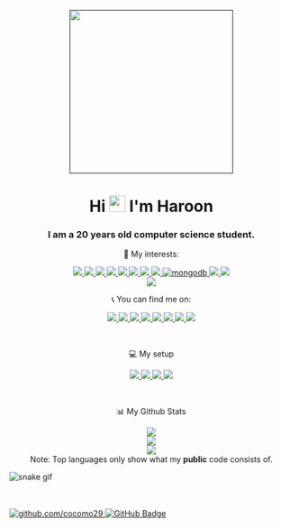 <p align="center" > 
    <a href="" target="_blank"> <img height="290px"src="https://cdn.discordapp.com/attachments/818827898345095168/914910312271073311/unknown.png"/> </a>
<p/>



<h1 align="center">Hi <img src="https://raw.githubusercontent.com/MartinHeinz/MartinHeinz/master/wave.gif" width="29px"> I'm Haroon</h1>
<h3 align="center">I am a 20 years old computer science student.</h3>



<p align="center"> 🚀 My interests:</p>

<p align="center"> 
    <a href="" target="_blank"> <img src="https://img.shields.io/badge/Python-FFD43B?style=for-the-badge&logo=python&logoColor=darkgreen"/> </a>
    <a href="" target="_blank"> <img  src="https://img.shields.io/badge/Django-092E20?style=for-the-badge&logo=django&logoColor=green"/> </a>  
    <a href="" target="_blank"> <img src="https://img.shields.io/badge/MongoDB-4EA94B?style=for-the-badge&logo=mongodb&logoColor=white"/> </a> 
    <a href="" target="_blank"> <img src="https://img.shields.io/badge/Dart-0175C2?style=for-the-badge&logo=dart&logoColor=white"/> </a> 
    <a href="" target="_blank"> <img src="https://img.shields.io/badge/HTML5-E34F26?style=for-the-badge&logo=html5&logoColor=white"/> </a> 
    <a href="" target="_blank"> <img src="https://img.shields.io/badge/CSS3-1572B6?style=for-the-badge&logo=css3&logoColor=white"/> </a> 
    <a href="" target="_blank"> <img src="https://img.shields.io/badge/JavaScript-323330?style=for-the-badge&logo=javascript&logoColor=F7DF1E"/> </a> 
    <a href="" target="_blank"> <img src="https://img.shields.io/badge/React-20232A?style=for-the-badge&logo=react&logoColor=61DAFB"/> </a> 
    <a href="" target="_blank"> <img src="https://img.shields.io/badge/Unity-100000?style=for-the-badge&logo=unity&logoColor=white" alt="mongodb"  /> </a>  
    <a href="" target="_blank"> <img src="https://img.shields.io/badge/C%23-239120?style=for-the-badge&logo=c-sharp&logoColor=white"/> </a>
    <a href="" target="_blank"> <img src="https://img.shields.io/badge/.NET-512BD4?style=for-the-badge&logo=dotnet&logoColor=white"/> </a> 
    </br>
        <a href="" target="_blank"> <img src="https://img.shields.io/badge/Kali_Linux-557C94?style=for-the-badge&logo=kali-linux&logoColor=white"/> </a>
   
   
    

<br/>

<p align="center">   📞 You can find me on:</p>
<p align="center"> 
    <a href="https://discordapp.com/users/558261366776004648/" target="_blank"> <img src="https://img.shields.io/badge/Discord-7289DA?style=for-the-badge&logo=discord&logoColor=white"/> </a>
    <a href="https://www.facebook.com/haroon.abbasi.5055" target="_blank"> <img src="	https://img.shields.io/badge/Facebook-1877F2?style=for-the-badge&logo=facebook&logoColor=white"/> </a>
    <a href="https://www.instagram.com/hahaha._.haroon/" target="_blank"> <img src="https://img.shields.io/badge/Instagram-E4405F?style=for-the-badge&logo=instagram&logoColor=white"/> </a> 
    <a href="https://www.reddit.com/user/cocomo29/" target="_blank"> <img src="https://img.shields.io/badge/Reddit-FF4500?style=for-the-badge&logo=reddit&logoColor=white"/> </a> 
    <a href="https://codeforces.com/profile/cocomo29" target="_blank"> <img src="	https://img.shields.io/badge/Codeforces-445f9d?style=for-the-badge&logo=Codeforces&logoColor=white"/> </a> 
    <a href="https://open.spotify.com/user/l6r14501yuiuymdirya4rj8ec" target="_blank"> <img src="https://img.shields.io/badge/Spotify-1ED760?&style=for-the-badge&logo=spotify&logoColor=white"/> </a> 
    <a href="https://steamcommunity.com/id/cocomo29/" target="_blank"> <img src="https://img.shields.io/badge/Steam-000000?style=for-the-badge&logo=steam&logoColor=white"/> </a> 
    <a href="https://www.linkedin.com/in/haroon-abbasi-uitu/" target="_blank"> <img src="https://img.shields.io/badge/LinkedIn-0077B5?style=for-the-badge&logo=linkedin&logoColor=white"/> </a> 
    
</p>


<!-- rafay == smol -->



<br/>

<p align="center">  💻 My setup</p>
<p align="center"> 
    <a href="" target="_blank"> <img src="https://img.shields.io/badge/Windows-0078D6?style=for-the-badge&logo=windows&logoColor=white"/> </a>
    <a href="" target="_blank"> <img src="https://img.shields.io/badge/Intel-Core_i5_8th-0071C5?style=for-the-badge&logo=intel&logoColor=white"/> </a>
    <a href="" target="_blank"> <img src="https://img.shields.io/badge/AMD-Radeon_RX_570-ED1C24?style=for-the-badge&logo=amd&logoColor=white"/> </a> 
    <a href="" target="_blank"> <img src="https://camo.githubusercontent.com/55d09c07d331f85c42d9a292ec961b29899afd55151702f6d2d1a4dd30a8b107/68747470733a2f2f696d672e736869656c64732e696f2f62616467652f52414d2d3847422d2532333030373143352e7376673f267374796c653d666f722d7468652d6261646765266c6f676f436f6c6f723d7768697465"/> </a> 
    
</p>

<br/>
<p align="center"> 📊 My Github Stats</p>
<p align="center"> 
    <img src="https://github-readme-stats.vercel.app/api?username=cocomo29&theme=midnight-purple"> </br>
    <img src="https://github-readme-streak-stats.herokuapp.com/?user=cocomo29&theme=midnight-purple"> </br>
  <img src="https://github-readme-stats.vercel.app/api/top-langs/?username=cocomo29&theme=midnight-purple"> </br>
  Note:</b> Top languages only show what my <b>public</b> code consists of. 
  </p>

![snake gif](https://github.com/cocomo29/cocomo29/blob/output/github-contribution-grid-snake.svg)

<br/><br/>
<a href=https://github.com/cocomo29><img src="https://img.shields.io/badge/-Follow%20me-purple" alt="github.com/cocomo29">
<a href="https://github.com/cocomo29?tab=followers"><img src="https://img.shields.io/github/followers/cocomo29?label=Followers&style=social" alt="GitHub Badge"></a>
